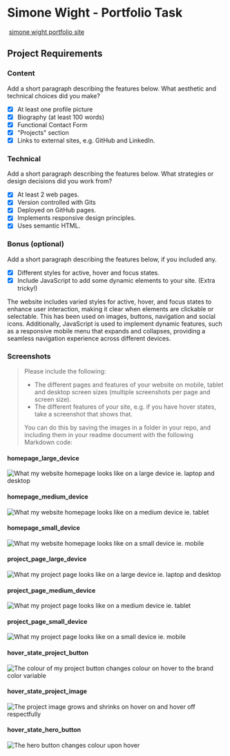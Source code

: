 #  Simone Wight - Portfolio Task
​
[simone wight portfolio site](https://simonewight.github.io/)
​
## Project Requirements

### Content
 Add a short paragraph describing the features below. What aesthetic and technical choices did you make? 
- [x] At least one profile picture
- [x] Biography (at least 100 words)
- [x] Functional Contact Form
- [x] "Projects" section
- [x] Links to external sites, e.g. GitHub and LinkedIn.
​
### Technical
 Add a short paragraph describing the features below. What strategies or design decisions did you work from? 
- [x] At least 2 web pages.
- [x] Version controlled with Gits
- [x] Deployed on GitHub pages.
- [x] Implements responsive design principles.
- [x] Uses semantic HTML.

### Bonus (optional)
 Add a short paragraph describing the features below, if you included any. 
- [x] Different styles for active, hover and focus states.
- [x] Include JavaScript to add some dynamic elements to your site. (Extra tricky!)

The website includes varied styles for active, hover, and focus states to enhance user interaction, making it clear when elements are clickable or selectable. This has been used on images, buttons, navigation and social icons. Additionally, JavaScript is used to implement dynamic features, such as a responsive mobile menu that expands and collapses, providing a seamless navigation experience across different devices.
​
### Screenshots
> Please include the following:
> - The different pages and features of your website on mobile, tablet and desktop screen sizes (multiple screenshots per page and screen size).
> - The different features of your site, e.g. if you have hover states, take a screenshot that shows that.  
> 
> You can do this by saving the images in a folder in your repo, and including them in your readme document with the following Markdown code: 

####  homepage_large_device
![What my website homepage looks like on a large device ie. laptop and desktop](./screenshots/homepage-large.png)

####  homepage_medium_device 
![What my website homepage looks like on a medium device ie. tablet](./screenshots/homepage-medium.png)

####  homepage_small_device 
![What my website homepage looks like on a small device ie. mobile](./screenshots/homepage-small.png)

####  project_page_large_device
![What my project page looks like on a large device ie. laptop and desktop](./screenshots/project-page-large.png)

####  project_page_medium_device 
![What my project page looks like on a medium device ie. tablet](./screenshots/project-page-medium.png)

####  project_page_small_device
![What my project page looks like on a small device ie. mobile](./screenshots/project-page-small.png)

####  hover_state_project_button
![The colour of my project button changes colour on hover to the brand color variable](./screenshots/hover-state-button-colour-change.png)

####  hover_state_project_image 
![The project image grows and shrinks on hover on and hover off respectfully](./screenshots/hover-state-grow.png)

####  hover_state_hero_button
![The hero button changes colour upon hover](./screenshots/hero-button-on-hover.png)
